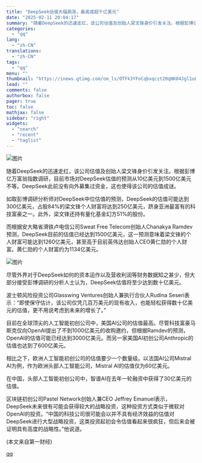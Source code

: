 ```yaml
---
title: "DeepSeek估值大幅飙涨，最高或超千亿美元"
date: "2025-02-11 20:04:17"
summary: "随着DeepSeek的迅速走红，该公司估值及创始人梁文锋身价引发关注。根据彭博亿万富翁指数调研，目前..."
categories:
  - "qq"
lang:
  - "zh-CN"
translations:
  - "zh-CN"
tags:
  - "qq"
menu: ""
thumbnail: "https://inews.gtimg.com/om_ls/OTFk3YFoCqbxqczt20qNKO4Jgl1uLl__dbYyHY6WQM9-IAA_640360/0"
lead: ""
comments: false
authorbox: false
pager: true
toc: false
mathjax: false
sidebar: "right"
widgets:
  - "search"
  - "recent"
  - "taglist"
---
```


![图片](https://inews.gtimg.com/om_bt/Os4GvVF9zJYpdhZgJaYXF_GaPAV8vTUYBcipGEzWfI38oAA/641)

随着DeepSeek的迅速走红，该公司估值及创始人梁文锋身价引发关注。根据彭博亿万富翁指数调研，目前市场对DeepSeek估值的预测从10亿美元到1500亿美元不等。DeepSeek此前没有向外募集过资金，这也使得该公司的估值成谜。

如取彭博调研分析师对DeepSeek中位估值的预测，DeepSeek的估值可能达到300亿美元，占股84%的梁文锋个人财富将达到250亿美元，跻身亚洲最富有的科技富豪之一。此外，梁文锋还持有量化基金幻方51%的股份。

而根据安大略省滑铁卢电信公司Sweat Free Telecom创始人Chanakya Ramdev预测，DeepSeek目前的估值已经达到1500亿美元，这一预测意味着梁文锋的个人财富可能达到1260亿美元，甚至高于目前英伟达创始人CEO黄仁勋的个人财富。黄仁勋的个人财富约为1134亿美元。

![图片](https://inews.gtimg.com/om_bt/ORUR_pTz4b6EDJ52qs-yDH-T95wM-xynrvvsaznnO3GrYAA/641)

尽管外界对于DeepSeek如何的资本运作以及营收利润等财务数据知之甚少，但大部分接受彭博调研的分析人士认为，DeepSeek估值将至少达到数十亿美元。

波士顿风险投资公司Glasswing Ventures创始人兼执行合伙人Rudina Seseri表示：“即使保守估计，该公司仅凭几百万美元的现有收入，也能轻松获得数十亿美元的估值，更不用说考虑到未来的增长了。”

目前在全球顶尖的人工智能初创公司中，美国AI公司的估值最高。尽管科技富豪马斯克仅向OpenAI提出了不到1000亿美元的收购邀约，但根据Ramdev的预测，OpenAI的估值可能已经达到3000亿美元。而另一家美国AI初创公司Anthropic的估值也达到了600亿美元。

相比之下，欧洲人工智能初创公司的估值要少一个数量级。以法国AI公司Mistral AI为例，作为欧洲头部人工智能公司，Mistral AI的估值仅为60亿美元。

在中国，头部人工智能初创公司中，智谱AI在去年一轮融资中获得了30亿美元的估值。

区块链初创公司Pastel Network创始人兼CEO Jeffrey Emanuel表示，DeepSeek未来很有可能会获得较大的战略投资，这种投资方式类似于微软对OpenAI的投资。“中国的科技公司很可能会以并不具有经济效益的估值对DeepSeek进行大型战略投资，这类投资起初会令估值看起来很疯狂，但后来会被证明具有高度的战略性。”他说道。

 (本文来自第一财经)

[qq](https://new.qq.com/rain/a/20250211A081BI00)

